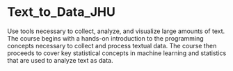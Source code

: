 # Text_to_Data_JHU
Use tools necessary to collect, analyze, and visualize large amounts of text. The course begins with a hands-on introduction to the programming concepts necessary to collect and process textual data. The course then proceeds to cover key statistical concepts in machine learning and statistics that are used to analyze text as data. 
